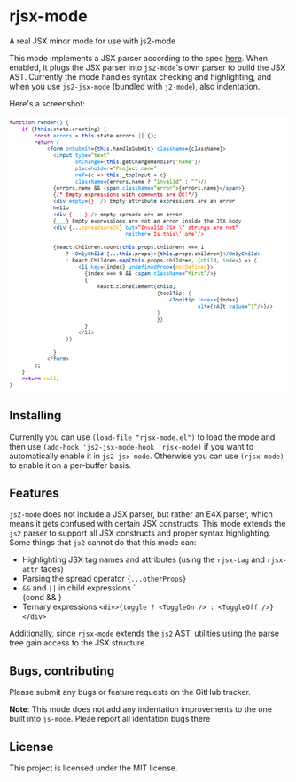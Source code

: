 # rjsx-mode
A real JSX minor mode for use with js2-mode

This mode implements a JSX parser according to the
spec [here](https://facebook.github.io/jsx/). When enabled, it plugs
the JSX parser into `js2-mode`'s own parser to build the JSX
AST. Currently the mode handles syntax checking and highlighting, and
when you use `js2-jsx-mode` (bundled with `j2-mode`), also indentation.

Here's a screenshot:

![Actual syntax highlighting and no spurious errors!](demo.png)


## Installing

Currently you can use `(load-file "rjsx-mode.el")` to load the mode and then
use `(add-hook 'js2-jsx-mode-hook 'rjsx-mode)` if you want to automatically
enable it in `js2-jsx-mode`. Otherwise you can use `(rjsx-mode)` to enable
it on a per-buffer basis.

## Features

`js2-mode` does not include a JSX parser, but rather an E4X parser, which
means it gets confused with certain JSX constructs. This mode extends the
`js2` parser to support all JSX constructs and proper syntax highlighting.
Some things that `js2` cannot do that this mode can:

* Highlighting JSX tag names and attributes (using the `rjsx-tag` and 
  `rjsx-attr` faces)
* Parsing the spread operator `{...otherProps}`
* `&&` and `||` in child expressions `<div>{cond && <BigComponent/>}</div>
* Ternary expressions `<div>{toggle ? <ToggleOn /> : <ToggleOff />}</div>`

Additionally, since `rjsx-mode` extends the `js2` AST, utilities using the
parse tree gain access to the JSX structure.

## Bugs, contributing

Please submit any bugs or feature requests on the GitHub tracker.

**Note**: This mode does not add any indentation improvements to the one built
into `js-mode`. Pleae report all identation bugs there


## License

This project is licensed under the MIT license.
